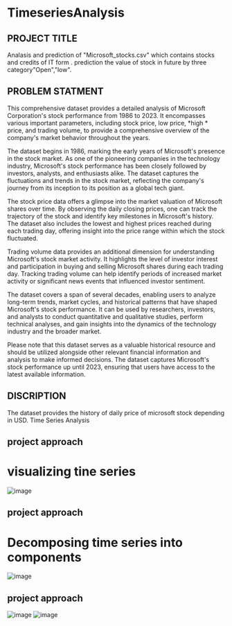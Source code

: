 # TimeseriesAnalysis
## PROJECT TITLE
Analasis and prediction of "Microsoft_stocks.csv" which contains stocks and credits of IT form . prediction the value of stock in future by three category"Open","low".

## PROBLEM STATMENT
This comprehensive dataset provides a detailed analysis of Microsoft Corporation's stock performance from 1986 to 2023. It encompasses various important parameters, including stock price, low price, *high * price, and trading volume, to provide a comprehensive overview of the company's market behavior throughout the years.

The dataset begins in 1986, marking the early years of Microsoft's presence in the stock market. As one of the pioneering companies in the technology industry, Microsoft's stock performance has been closely followed by investors, analysts, and enthusiasts alike. The dataset captures the fluctuations and trends in the stock market, reflecting the company's journey from its inception to its position as a global tech giant.

The stock price data offers a glimpse into the market valuation of Microsoft shares over time. By observing the daily closing prices, one can track the trajectory of the stock and identify key milestones in Microsoft's history. The dataset also includes the lowest and highest prices reached during each trading day, offering insight into the price range within which the stock fluctuated.

Trading volume data provides an additional dimension for understanding Microsoft's stock market activity. It highlights the level of investor interest and participation in buying and selling Microsoft shares during each trading day. Tracking trading volume can help identify periods of increased market activity or significant news events that influenced investor sentiment.

The dataset covers a span of several decades, enabling users to analyze long-term trends, market cycles, and historical patterns that have shaped Microsoft's stock performance. It can be used by researchers, investors, and analysts to conduct quantitative and qualitative studies, perform technical analyses, and gain insights into the dynamics of the technology industry and the broader market.

Please note that this dataset serves as a valuable historical resource and should be utilized alongside other relevant financial information and analysis to make informed decisions. The dataset captures Microsoft's stock performance up until 2023, ensuring that users have access to the latest available information.

## DISCRIPTION
The dataset provides the history of daily price of microsoft stock depending in USD.
Time Series Analysis
## project approach
# visualizing tine series
![image](https://github.com/sumanth9381/TimeseriesAnalysis/assets/143176171/6dfae356-0069-49c6-8841-d1079dc4a309)

## project approach
# Decomposing time series into components
![image](https://github.com/sumanth9381/TimeseriesAnalysis/assets/143176171/2f1aa06d-86c7-4d53-85b1-4defbac24cdf)
## project approach
![image](https://github.com/sumanth9381/TimeseriesAnalysis/assets/143176171/3dd37cbb-5643-46b8-ac4d-df51fe82bee9)
![image](https://github.com/sumanth9381/TimeseriesAnalysis/assets/143176171/7d1d1a91-d100-4550-9154-f98b7f1a51ac)



